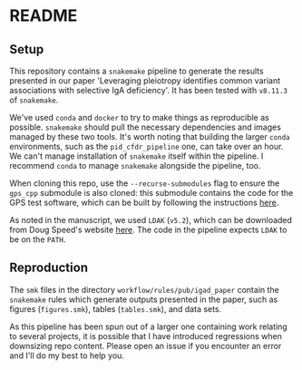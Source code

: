# README

## Setup

This repository contains a `snakemake` pipeline to generate the results presented in our paper 'Leveraging pleiotropy identifies common variant associations with selective IgA deficiency'. It has been tested with `v8.11.3` of `snakemake`. 

We've used `conda` and `docker` to try to make things as reproducible as possible. `snakemake` should pull the necessary dependencies and images managed by these two tools. It's worth noting that building the larger `conda` environments, such as the `pid_cfdr_pipeline` one, can take over an hour. We can't manage installation of `snakemake` itself within the pipeline. I recommend `conda` to manage `snakemake` alongside the pipeline, too.

When cloning this repo, use the `--recurse-submodules` flag to ensure the `gps_cpp` submodule is also cloned: this submodule contains the code for the GPS test software, which can be built by following the instructions [here](https://github.com/twillis209/gps_cpp).

As noted in the manuscript, we used `LDAK` (`v5.2`), which can be downloaded from Doug Speed's website [here](https://dougspeed.com/downloads). The code in the pipeline expects `LDAK` to be on the `PATH`.

## Reproduction

The `smk` files in the directory `workflow/rules/pub/igad_paper` contain the `snakemake` rules which generate outputs presented in the paper, such as figures (`figures.smk`), tables (`tables.smk`), and data sets.

As this pipeline has been spun out of a larger one containing work relating to several projects, it is possible that I have introduced regressions when downsizing repo content. Please open an issue if you encounter an error and I'll do my best to help you.
